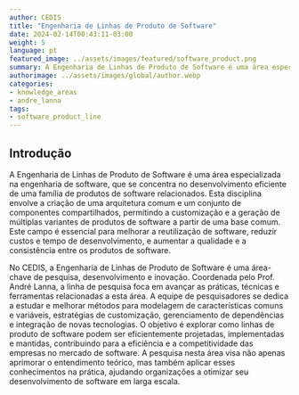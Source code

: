 ```yaml
---
author: CEDIS
title: "Engenharia de Linhas de Produto de Software"
date: 2024-02-14T00:43:11-03:00
weight: 5
language: pt
featured_image: ../assets/images/featured/software_product.png
summary: A Engenharia de Linhas de Produto de Software é uma área especializada na engenharia de software, que se concentra no desenvolvimento eficiente de uma família de produtos de software relacionados. 
authorimage: ../assets/images/global/author.webp
categories:
- knowledge_areas
- andre_lanna
tags: 
- software_product_line
---
```

## Introdução
A Engenharia de Linhas de Produto de Software é uma área especializada na engenharia de software, que se concentra no desenvolvimento eficiente de uma família de produtos de software relacionados. Esta disciplina envolve a criação de uma arquitetura comum e um conjunto de componentes compartilhados, permitindo a customização e a geração de múltiplas variantes de produtos de software a partir de uma base comum. Este campo é essencial para melhorar a reutilização de software, reduzir custos e tempo de desenvolvimento, e aumentar a qualidade e a consistência entre os produtos de software.

No CEDIS, a Engenharia de Linhas de Produto de Software é uma área-chave de pesquisa, desenvolvimento e inovação. Coordenada pelo Prof. André Lanna, a linha de pesquisa foca em avançar as práticas, técnicas e ferramentas relacionadas a esta área. A equipe de pesquisadores se dedica a estudar e melhorar métodos para modelagem de características comuns e variáveis, estratégias de customização, gerenciamento de dependências e integração de novas tecnologias. O objetivo é explorar como linhas de produto de software podem ser eficientemente projetadas, implementadas e mantidas, contribuindo para a eficiência e a competitividade das empresas no mercado de software. A pesquisa nesta área visa não apenas aprimorar o entendimento teórico, mas também aplicar esses conhecimentos na prática, ajudando organizações a otimizar seu desenvolvimento de software em larga escala.
